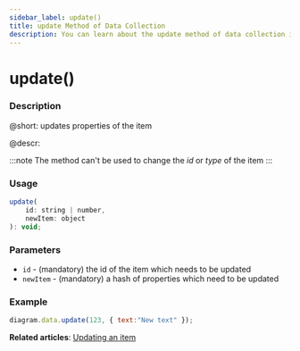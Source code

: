 ```yaml
---
sidebar_label: update()
title: update Method of Data Collection
description: You can learn about the update method of data collection in the documentation of the DHTMLX JavaScript Diagram library. Browse developer guides and API reference, try out code examples and live demos, and download a free 30-day evaluation version of DHTMLX Diagram.
---
```


# update()

### Description

@short: updates properties of the item

@descr:

:::note
The method can't be used to change the *id* or *type* of the item
:::

### Usage

~~~js
update(
    id: string | number, 
    newItem: object
): void;
~~~

### Parameters

- `id` - (mandatory) the id of the item which needs to be updated
- `newItem` - (mandatory) a hash of properties which need to be updated

### Example

~~~js
diagram.data.update(123, { text:"New text" });
~~~

**Related articles**:  [Updating an item](../../../guides/manipulating_items/#updating-an-item)
